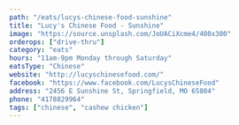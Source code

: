 ```yaml
---
path: "/eats/lucys-chinese-food-sunshine"
title: "Lucy's Chinese Food - Sunshine"
image: "https://source.unsplash.com/JoUACiXcme4/400x300"
orderops: ["drive-thru"]
category: "eats"
hours: "11am-9pm Monday through Saturday"
eatsType: "Chinese"
website: "http://lucyschinesefood.com/"
facebook: "https://www.facebook.com/LucysChineseFood"
address: "2456 E Sunshine St, Springfield, MO 65804"
phone: "4178829964"
tags: ["chinese", "cashew chicken"]
---
```

